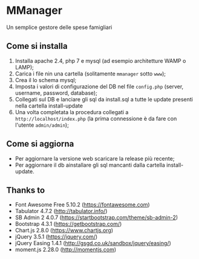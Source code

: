 # MManager
Un semplice gestore delle spese famigliari

## Come si installa
1. Installa apache 2.4, php 7 e mysql (ad esempio architetture WAMP o LAMP);
2. Carica i file nin una cartella (solitamente `mmanager` sotto `www`);
3. Crea il lo schema mysql;
4. Imposta i valori di configurazione del DB nel file `config.php` (server, username, password, database);
5. Collegati sul DB e lanciare gli sql da install.sql a tutte le update presenti nella cartella install-update
6. Una volta completata la procedura collegati a `http://localhost/index.php` (la prima connessione è da fare con l'utente `admin/admin`);

## Come si aggiorna
- Per aggiornare la versione web scaricare la release più recente;
- Per aggiornare il db ainstallare gli sql mancanti dalla cartella install-update.

## Thanks to
- Font Awesome Free 5.10.2 (https://fontawesome.com)
- Tabulator 4.7.2 (http://tabulator.info/)
- SB Admin 2 4.0.7 (https://startbootstrap.com/theme/sb-admin-2)
- Bootstrap 4.3.1 (https://getbootstrap.com/)
- Chart.js 2.8.0 (https://www.chartjs.org)
- jQuery 3.5.1 (https://jquery.com/)
- jQuery Easing 1.4.1 (http://gsgd.co.uk/sandbox/jquery/easing/)
- moment.js 2.28.0 (http://momentjs.com)
